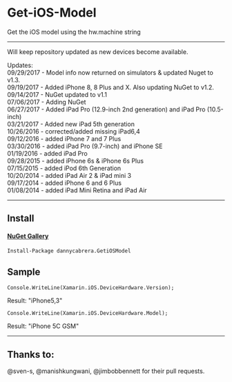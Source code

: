 Get-iOS-Model
=============

Get the iOS model using the hw.machine string
*******
Will keep repository updated as new devices become available.

Updates:<br/>
09/29/2017 - Model info now returned on simulators & updated Nuget to v1.3.<br/>
09/19/2017 - Added iPhone 8, 8 Plus and X. Also updating NuGet to v1.2.<br/>
09/14/2017 - NuGet updated to v1.1<br/>
07/06/2017 - Adding NuGet<br/>
06/27/2017 - Added iPad Pro (12.9-inch 2nd generation) and iPad Pro (10.5-inch)<br/>
03/21/2017 - Added new iPad 5th generation<br/>
10/26/2016 - corrected/added missing iPad6,4<br/>
09/12/2016 - added iPhone 7 and 7 Plus<br/>
03/30/2016 - added iPad Pro (9.7-inch) and iPhone SE<br/>
01/19/2016 - added iPad Pro<br/>
09/28/2015 - added iPhone 6s & iPhone 6s Plus<br/>
07/15/2015 - added iPod 6th Generation<br/>
10/20/2014 - added iPad Air 2 & iPad mini 3<br/>
09/17/2014 - added iPhone 6 and 6 Plus<br/>
01/08/2014 - added iPad Mini Retina and iPad Air<br/>
*******

## Install

#### [NuGet Gallery](https://www.nuget.org/packages/dannycabrera.GetiOSModel)
```
Install-Package dannycabrera.GetiOSModel
```

Sample
-------

```
Console.WriteLine(Xamarin.iOS.DeviceHardware.Version);
```

Result: "iPhone5,3"


```
Console.WriteLine(Xamarin.iOS.DeviceHardware.Model);
```

Result: "iPhone 5C GSM"

*******
Thanks to:
-------
@sven-s, @manishkungwani, @jimbobbennett for their pull requests.
